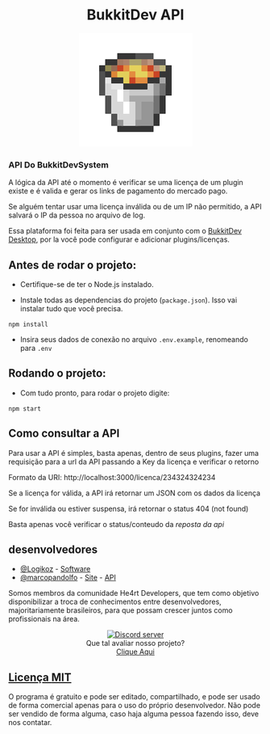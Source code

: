 <h1 align="center">
    BukkitDev API
</h1>

<div align="center">
    <img src="bucketLava.gif"/>
</div>

### API Do BukkitDevSystem

A lógica da API até o momento é verificar se uma licença de um plugin existe e é valida e gerar os links de pagamento do mercado pago.

Se alguém tentar usar uma licença inválida ou de um IP não permitido, a API salvará o IP da pessoa no arquivo de log.

Essa plataforma foi feita para ser usada em conjunto com o [BukkitDev Desktop](https://github.com/Logikoz/BukkitDev-System), por la você pode configurar e adicionar plugins/licenças.

## Antes de rodar o projeto:
- Certifique-se de ter o Node.js instalado.

- Instale todas as dependencias do projeto (`package.json`). Isso vai instalar tudo que você precisa.

```
npm install
```

- Insira seus dados de conexão no arquivo `.env.example`, renomeando para `.env`


## Rodando o projeto:
- Com tudo pronto, para rodar o projeto digite:

```
npm start
```

## Como consultar a API
Para usar a API é simples, basta apenas, dentro de seus plugins, fazer uma requisição para a url da API passando a Key da licença e verificar o retorno

Formato da URI: http://localhost:3000/licenca/234324324234

Se a licença for válida, a API irá retornar um JSON com os dados da licença

Se for inválida ou estiver suspensa, irá retornar o status 404 (not found)

Basta apenas você verificar o status/conteudo da *reposta da api*

## desenvolvedores
- [@Logikoz](https://github.com/Logikoz) - [Software](https://github.com/Speckoz/)
- [@marcopandolfo](https://github.com/marcopandolfo) - [Site](https://github.com/Speckoz/BukkitDev-Web/) - [API](https://github.com/Speckoz/BukkitDev-API)

Somos membros da comunidade He4rt Developers, que tem como objetivo disponibilizar a troca de conhecimentos entre desenvolvedores, majoritariamente brasileiros, para que possam crescer juntos como profissionais na área.
<br>
<div align="center">
    <a href="https://discord.gg/J3saJqq" target="_blank">
    <img src="https://discordapp.com/api/guilds/452926217558163456/embed.png" alt="Discord server"/></a>
</div>

<div align="center">
    Que tal avaliar nosso projeto?<br>
    <a href="https://forms.gle/x9jJCCy1HAzfJCXw5" target="_blank">
      Clique Aqui
</div>

## Licença [MIT](https://github.com/marcopandolfo/BukkitDev-Web/blob/master/LICENSE)
O programa é gratuito e pode ser editado, compartilhado, e pode ser usado de forma comercial apenas para o uso do próprio desenvolvedor.
Não pode ser vendido de forma alguma, caso haja alguma pessoa fazendo isso, deve nos contatar.
<br>
